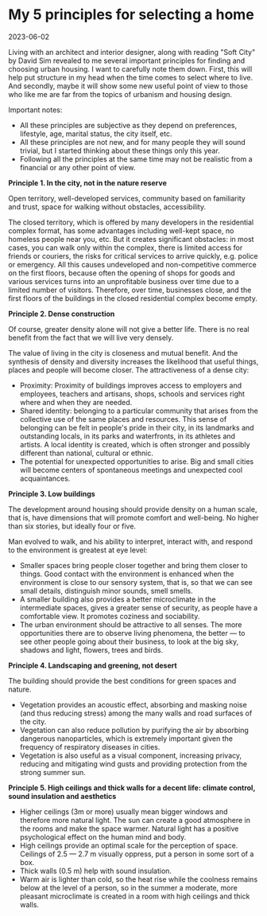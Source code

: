 # My 5 principles for selecting a home

2023-06-02

Living with an architect and interior designer, along with reading "Soft City" by David Sim revealed to me several important principles for finding and choosing urban housing. I want to carefully note them down. First, this will help put structure in my head when the time comes to select where to live. And secondly, maybe it will show some new useful point of view to those who like me are far from the topics of urbanism and housing design.

Important notes:

* All these principles are subjective as they depend on preferences, lifestyle, age, marital status, the city itself, etc.
* All these principles are not new, and for many people they will sound trivial, but I started thinking about these things only this year.
* Following all the principles at the same time may not be realistic from a financial or any other point of view.

**Principle 1. In the city, not in the nature reserve**

Open territory, well-developed services, community based on familiarity and trust, space for walking without obstacles, accessibility.

The closed territory, which is offered by many developers in the residential complex format, has some advantages including well-kept space, no homeless people near you, etc. But it creates significant obstacles: in most cases, you can walk only within the complex, there is limited access for friends or couriers, the risks for critical services to arrive quickly, e.g. police or emergency. All this causes undeveloped and non-competitive commerce on the first floors, because often the opening of shops for goods and various services turns into an unprofitable business over time due to a limited number of visitors. Therefore, over time, businesses close, and the first floors of the buildings in the closed residential complex become empty.

**Principle 2. Dense construction**

Of course, greater density alone will not give a better life. There is no real benefit from the fact that we will live very densely.

The value of living in the city is closeness and mutual benefit. And the synthesis of density and diversity increases the likelihood that useful things, places and people will become closer. The attractiveness of a dense city:

- Proximity: Proximity of buildings improves access to employers and employees, teachers and artisans, shops, schools and services right where and when they are needed.
- Shared identity: belonging to a particular community that arises from the collective use of the same places and resources. This sense of belonging can be felt in people's pride in their city, in its landmarks and outstanding locals, in its parks and waterfronts, in its athletes and artists. A local identity is created, which is often stronger and possibly different than national, cultural or ethnic.
- The potential for unexpected opportunities to arise. Big and small cities will become centers of spontaneous meetings and unexpected cool acquaintances.

**Principle 3. Low buildings**

The development around housing should provide density on a human scale, that is, have dimensions that will promote comfort and well-being. No higher than six stories, but ideally four or five.

Man evolved to walk, and his ability to interpret, interact with, and respond to the environment is greatest at eye level:

- Smaller spaces bring people closer together and bring them closer to things. Good contact with the environment is enhanced when the environment is close to our sensory system, that is, so that we can see small details, distinguish minor sounds, smell smells.
- A smaller building also provides a better microclimate in the intermediate spaces, gives a greater sense of security, as people have a comfortable view. It promotes coziness and sociability.
- The urban environment should be attractive to all senses. The more opportunities there are to observe living phenomena, the better — to see other people going about their business, to look at the big sky, shadows and light, flowers, trees and birds.

**Principle 4. Landscaping and greening, not desert**

The building should provide the best conditions for green spaces and nature.

- Vegetation provides an acoustic effect, absorbing and masking noise (and thus reducing stress) among the many walls and road surfaces of the city.
- Vegetation can also reduce pollution by purifying the air by absorbing dangerous nanoparticles, which is extremely important given the frequency of respiratory diseases in cities.
- Vegetation is also useful as a visual component, increasing privacy, reducing and mitigating wind gusts and providing protection from the strong summer sun.

**Principle 5. High ceilings and thick walls for a decent life: climate control, sound insulation and aesthetics**

- Higher ceilings (3m or more) usually mean bigger windows and therefore more natural light. The sun can create a good atmosphere in the rooms and make the space warmer. Natural light has a positive psychological effect on the human mind and body.
- High ceilings provide an optimal scale for the perception of space. Ceilings of 2.5 — 2.7 m visually oppress, put a person in some sort of a box.
- Thick walls (0.5 m) help with sound insulation.
- Warm air is lighter than cold, so the heat rise while the coolness remains below at the level of a person, so in the summer a moderate, more pleasant microclimate is created in a room with high ceilings and thick walls.
